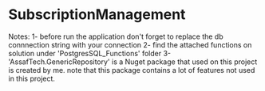 # SubscriptionManagement

Notes: 
1- before run the application don't forget to replace the db connnection string with your connection
2- find the attached functions on solution under 'PostgresSQL_Functions' folder
3- 'AssafTech.GenericRepository' is a Nuget package that used on this project is created by me. 
   note that this package contains a lot of features not used in this project.